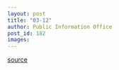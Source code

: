 ```yaml
---
layout: post
title: "03-12"
author: Public Information Office
post_id: 182
images:
---
```



[source](http://www1.ucsc.edu/currents/00-01/03-12/ "Permalink to 03-12")
